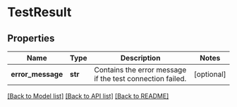 # TestResult

## Properties
Name | Type | Description | Notes
------------ | ------------- | ------------- | -------------
**error_message** | **str** | Contains the error message if the test connection failed. | [optional] 

[[Back to Model list]](../README.md#documentation-for-models) [[Back to API list]](../README.md#documentation-for-api-endpoints) [[Back to README]](../README.md)

